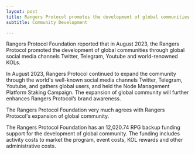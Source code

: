```yaml
---
layout: post
title: Rangers Protocol promotes the development of global communities
subtitle: Community Development

---
```


Rangers Protocol Foundation reported that in August 2023, the Rangers Protocol promoted the development of global communities through global social media channels Twitter, Telegram, Youtube and world-renowned KOLs.

In  August 2023, Rangers Protocol continued to expand the community through the world's well-known social media channels Twitter, Telegram, Youtube, and gathers global users, and held the Node Management Platform Staking Campaign. The expansion of global community will further enhances Rangers Protocol’s brand awareness.

The Rangers Protocol Foundation very much agrees with Rangers Protocol's expansion of global community. 

The Rangers Protocol Foundation has an 12,020.74 RPG backup funding support for the development of global community.  The funding includes activity costs to market the program, event costs, KOL rewards and other administrative costs. 